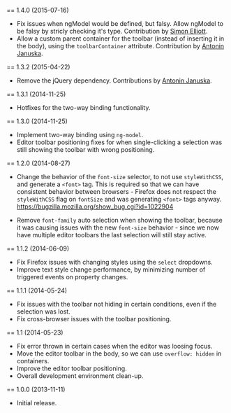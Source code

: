 == 1.4.0 (2015-07-16)

* Fix issues when ngModel would be defined, but falsy. Allow ngModel to be falsy by stricly checking it's type. Contribution by [Simon Elliott](https://github.com/purge).
* Allow a custom parent container for the toolbar (instead of inserting it in the body), using the `toolbarContainer` attribute. Contribution by [Antonin Januska](https://github.com/AntJanus).

== 1.3.2 (2015-04-22)

* Remove the jQuery dependency. Contributions by [Antonin Januska](https://github.com/AntJanus).

== 1.3.1 (2014-11-25)

* Hotfixes for the two-way binding functionality.

== 1.3.0 (2014-11-25)

* Implement two-way binding using `ng-model`.
* Editor toolbar positioning fixes for when single-clicking a selection was still showing the toolbar with wrong positioning.

== 1.2.0 (2014-08-27)

* Change the behavior of the `font-size` selector, to not use `styleWithCSS`, and generate a `<font>` tag. This is required so that we can have consistent behavior between browsers - Firefox does not respect the `styleWithCSS` flag on `fontSize` and was generating `<font>` tags anyway. https://bugzilla.mozilla.org/show_bug.cgi?id=1022904

* Remove `font-family` auto selection when showing the toolbar, because it was causing issues with the new `font-size` behavior - since we now have multiple editor toolbars the last selection will still stay active.

== 1.1.2 (2014-06-09)

* Fix Firefox issues with changing styles using the `select` dropdowns.
* Improve text style change performance, by minimizing number of triggered events on property changes.

== 1.1.1 (2014-05-24)

* Fix issues with the toolbar not hiding in certain conditions, even if the selection was lost.
* Fix cross-browser issues with the toolbar positioning.

== 1.1 (2014-05-23)

* Fix error thrown in certain cases when the editor was loosing focus.
* Move the editor toolbar in the body, so we can use `overflow: hidden` in containers.
* Improve the editor toolbar positioning.
* Overall development environment clean-up.

== 1.0.0 (2013-11-11)

* Initial release.
